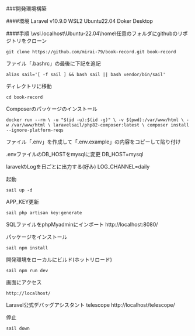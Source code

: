 ###開発環境構築

####環境
Laravel v10.9.0
WSL2
Ubuntu22.04
Doker Desktop

####手順
\\wsl.localhost\Ubuntu-22.04\home\任意のフォルダにgithubのリポジトリをクローン
```
git clone https://github.com/mirai-79/book-record.git book-record
```
ファイル「.bashrc」の最後に下記を追記
```
alias sail='[ -f sail ] && bash sail || bash vendor/bin/sail'
```

ディレクトリに移動
```
cd book-record
```

Composerのパッケージのインストール
```
docker run --rm \ -u "$(id -u):$(id -g)" \ -v $(pwd):/var/www/html \ -w /var/www/html \ laravelsail/php82-composer:latest \ composer install --ignore-platform-reqs
```
ファイル「.env」を作成して「.env.example」の内容をコピーして貼り付け

.envファイルのDB_HOSTをmysqlに変更
DB_HOST=mysql

laravelのLogを日ごとに出力する(好み)
LOG_CHANNEL=daily

起動
```
sail up -d
```
APP_KEY更新
```
sail php artisan key:generate
```

SQLファイルをphpMyadminにインポート
http://localhost:8080/

パッケージをインストール
```
sail npm install
```

開発環境をローカルにビルド(ホットリロード)
```
sail npm run dev
```

画面にアクセス
```
http://localhost/
```

Laravel公式デバッグアシスタント telescope
http://localhost/telescope/


停止
```
sail down
```

